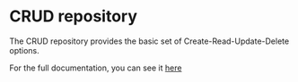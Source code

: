 # CRUD repository

The CRUD repository provides the basic set of Create-Read-Update-Delete options.

For the full documentation, you can see it [here](https://firestorm-doc.vercel.app/classes/repositories.CrudRepository.html)